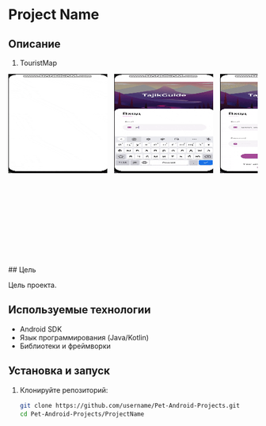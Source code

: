 # Project Name

## Описание

1. TouristMap
<div style="overflow-x: scroll; white-space: nowrap;"> <img src="./1.1.gif" alt="Demo 1" style="height: 200px; width: 200px; display: inline-block; margin-right: 10px;" /> <img src="./1.2.gif" alt="Demo 2" style="height: 200px; width: 200px; display: inline-block; margin-right: 10px;" /> <img src="./1.3.gif" alt="Demo 3" style="height: 200px; width: 200px; display: inline-block; margin-right: 10px;" /> <img src="./1.4.gif" alt="Demo 4" style="height: 200px; width: 200px; display: inline-block; margin-right: 10px;" /> <img src="./1.5.gif" alt="Demo 5" style="height: 200px; width: 200px; display: inline-block; margin-right: 10px;" /> <img src="./1.6.gif" alt="Demo 6" style="height: 200px; width: 200px; display: inline-block; margin-right: 10px;" /> <img src="./1.7.gif" alt="Demo 7" style="height: 200px; width: 200px; display: inline-block; margin-right: 10px;" /> </div>
## Цель

Цель проекта.

## Используемые технологии

- Android SDK
- Язык программирования (Java/Kotlin)
- Библиотеки и фреймворки

## Установка и запуск

1. Клонируйте репозиторий:
   ```sh
   git clone https://github.com/username/Pet-Android-Projects.git
   cd Pet-Android-Projects/ProjectName
